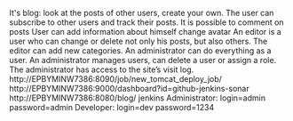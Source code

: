 It's blog: look at the posts of other users, create your own.
The user can subscribe to other users and track their posts.
It is possible to comment on posts
User can add information about himself change avatar
An editor is a user who can change or delete not only his posts, but also others.
The editor can add new categories.
An administrator can do everything as a user.
An administrator manages users, can delete a user or assign a role.
The administrator has access to the site’s visit log.
http://EPBYMINW7386:8090/job/new_tomcat_deploy_job/
http://EPBYMINW7386:9000/dashboard?id=github-jenkins-sonar
http://EPBYMINW7386:8080/blog/
jenkins
Administrator:
login=admin
password=admin
Developer:
login=dev
password=1234